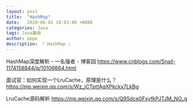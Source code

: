 ```yaml
---
layout: post
title:  "HashMap"
date:   2020-06-01 18:03:00 +0800
categories: Java
tags: Java基础
author: pepe
description: 『 HashMap 』
---
```


HashMap深度解析 - 一名强者 - 博客园
https://www.cnblogs.com/Snail-1174158844/p/10106664.html

面试官：如何实现一个LruCache，原理是什么？
https://mp.weixin.qq.com/s/Wz_iCTpttAqXPkckx7LkBg

LruCache源码解析
https://mp.weixin.qq.com/s/Q9Sdce0FxyfkPJTJM_NO_g
















